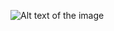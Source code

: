 
    
  ![Alt text of the image](https://i.pinimg.com/736x/19/61/c9/1961c92a2a429fe24710d132278ca6a5.jpg)


